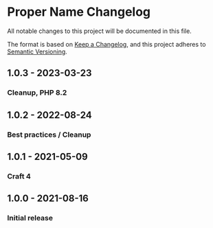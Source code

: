 # Proper Name Changelog
All notable changes to this project will be documented in this file.

The format is based on [Keep a Changelog](https://keepachangelog.com/en/1.0.0/),
and this project adheres to [Semantic Versioning](https://semver.org/spec/v2.0.0.html).

## 1.0.3 - 2023-03-23
### Cleanup, PHP 8.2

## 1.0.2 - 2022-08-24
### Best practices / Cleanup

## 1.0.1 - 2021-05-09
### Craft 4

## 1.0.0 - 2021-08-16
### Initial release
